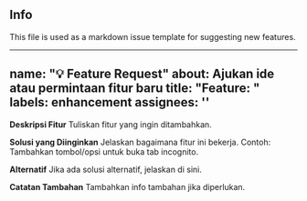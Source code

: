 ## Info
This file is used as a markdown issue template for suggesting new features.

---
name: "💡 Feature Request"
about: Ajukan ide atau permintaan fitur baru
title: "Feature: "
labels: enhancement
assignees: ''
---

**Deskripsi Fitur**
Tuliskan fitur yang ingin ditambahkan.

**Solusi yang Diinginkan**
Jelaskan bagaimana fitur ini bekerja.
Contoh: Tambahkan tombol/opsi untuk buka tab incognito.

**Alternatif**
Jika ada solusi alternatif, jelaskan di sini.

**Catatan Tambahan**
Tambahkan info tambahan jika diperlukan.
